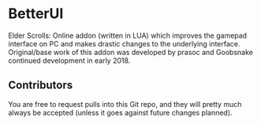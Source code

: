 # BetterUI
Elder Scrolls: Online addon (written in LUA) which improves the gamepad interface on PC and makes drastic changes to the underlying interface. Original/base work of this addon was developed by prasoc and Goobsnake continued development in early 2018.

## Contributors

You are free to request pulls into this Git repo, and they will pretty much always be accepted (unless it goes against future changes planned). 